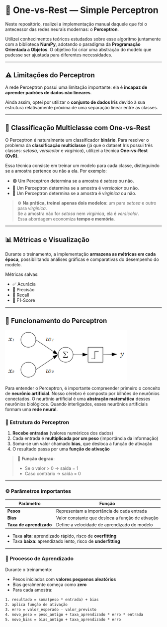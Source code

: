 # 🧠 One-vs-Rest — Simple Perceptron

Neste repositório, realizei a implementação manual daquele que foi o antecessor das redes neurais modernas: o **Perceptron**.

Utilizei conhecimentos teóricos estudados sobre esse algoritmo juntamente com a biblioteca **NumPy**, adotando o paradigma da **Programação Orientada a Objetos**. O objetivo foi criar uma abstração do modelo que pudesse ser ajustada para diferentes necessidades.

---

## ⚠️ Limitações do Perceptron

A rede Perceptron possui uma limitação importante: ela é **incapaz de aprender padrões de dados não lineares**.

Ainda assim, optei por utilizar o **conjunto de dados Iris** devido à sua estrutura relativamente próxima de uma separação linear entre as classes.

---

## 🔄 Classificação Multiclasse com One-vs-Rest

O Perceptron é naturalmente um classificador **binário**. Para resolver o problema da **classificação multiclasse** (já que o dataset Iris possui três classes: *setosa*, *versicolor* e *virginica*), utilizei a técnica **One-vs-Rest (OvR)**.

Essa técnica consiste em treinar um modelo para cada classe, distinguindo se a amostra pertence ou não a ela. Por exemplo:

- 🟢 Um Perceptron determina se a amostra é *setosa* ou não.
- 🔵 Um Perceptron determina se a amostra é *versicolor* ou não.
- 🔴 Um Perceptron determina se a amostra é *virginica* ou não.

> ⚙️ **Na prática, treinei apenas dois modelos**: um para *setosa* e outro para *virginica*.  
> Se a amostra não for *setosa* nem *virginica*, ela é *versicolor*.  
> Essa abordagem economiza **tempo e memória**.

---

## 📊 Métricas e Visualização

Durante o treinamento, a implementação **armazena as métricas em cada época**, possibilitando análises gráficas e comparativas do desempenho do modelo.

Métricas salvas:
- ✅ Acurácia  
- 📌 Precisão  
- 🔁 Recall  
- 🎯 F1-Score

---

## 🧩 Funcionamento do Perceptron

![Rede Perceptron](./img/perceptron.png)

Para entender o Perceptron, é importante compreender primeiro o conceito de **neurônio artificial**. Nosso cérebro é composto por bilhões de neurônios conectados. O neurônio artificial é uma **abstração matemática** desses neurônios biológicos. Quando interligados, esses neurônios artificiais formam uma **rede neural**.

### 🧱 Estrutura do Perceptron

1. **Recebe entradas** (valores numéricos dos dados)
2. Cada entrada é **multiplicada por um peso** (importância da informação)
3. Soma-se um valor chamado **bias**, que desloca a função de ativação
4. O resultado passa por uma **função de ativação**

> 🧮 **Função degrau**:
> - Se o valor > 0 → saída = 1  
> - Caso contrário → saída = 0

---

### ⚙️ Parâmetros importantes

| Parâmetro          | Função                                                                 |
|--------------------|------------------------------------------------------------------------|
| **Pesos**          | Representam a importância de cada entrada                              |
| **Bias**           | Valor constante que desloca a função de ativação                       |
| **Taxa de aprendizado** | Define a velocidade de aprendizado do modelo                        |

- Taxa **alta**: aprendizado rápido, risco de **overfitting**
- Taxa **baixa**: aprendizado lento, risco de **underfitting**

---

### 🔁 Processo de Aprendizado

Durante o treinamento:

- Pesos iniciados com **valores pequenos aleatórios**
- Bias geralmente começa como **zero**
- Para cada amostra:

```text
1. resultado = soma(peso * entrada) + bias
2. aplica função de ativação
3. erro = valor_esperado - valor_previsto
4. novo_peso = peso_antigo + taxa_aprendizado * erro * entrada
5. novo_bias = bias_antigo + taxa_aprendizado * erro
